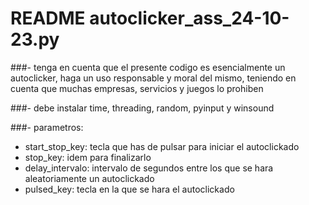 # README autoclicker_ass_24-10-23.py

###- tenga en cuenta que el presente codigo es esencialmente un autoclicker, haga un uso responsable y moral del mismo, teniendo en cuenta que muchas empresas, servicios y juegos lo prohiben

###- debe instalar time, threading, random, pyinput y winsound

###- parametros:

- start_stop_key: tecla que has de pulsar para iniciar el autoclickado
- stop_key: idem para finalizarlo
- delay_intervalo: intervalo de segundos entre los que se hara aleatoriamente un autoclickado
- pulsed_key: tecla en la que se hara el autoclickado
